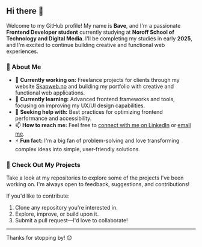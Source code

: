 ## Hi there 👋

Welcome to my GitHub profile! My name is **Bave**, and I'm a passionate **Frontend Developer student** currently studying at **Noroff School of Technology and Digital Media**. I'll be completing my studies in early **2025**, and I'm excited to continue building creative and functional web experiences.

### 🌟 About Me
- 🔭 **Currently working on:** Freelance projects for clients through my website [Skapweb.no](https://skapweb.no) and building my portfolio with creative and functional web applications.
- 🌱 **Currently learning:** Advanced frontend frameworks and tools, focusing on improving my UX/UI design capabilities.
- 🤔 **Seeking help with:** Best practices for optimizing frontend performance and accessibility.
- 📫 **How to reach me:** Feel free to [connect with me on LinkedIn](#) or [email me](mailto:bave.ado@gmail.com).
- ⚡ **Fun fact:** I'm a big fan of problem-solving and love transforming complex ideas into simple, user-friendly solutions.

### 🚀 Check Out My Projects
Take a look at my repositories to explore some of the projects I've been working on. I'm always open to feedback, suggestions, and contributions!

If you'd like to contribute:
1. Clone any repository you're interested in.
2. Explore, improve, or build upon it.
3. Submit a pull request—I'd love to collaborate!

---

Thanks for stopping by! 😊
